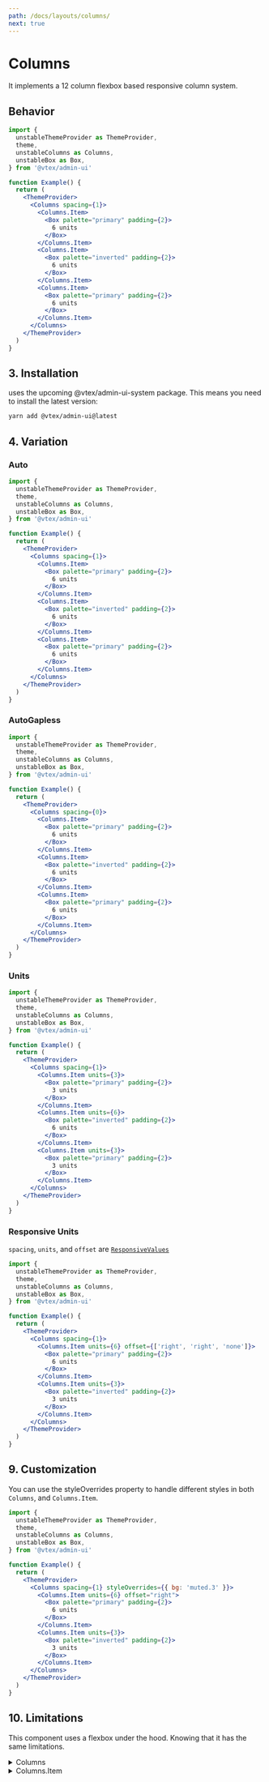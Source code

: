 ```yaml
---
path: /docs/layouts/columns/
next: true
---
```


# Columns

It implements a 12 column flexbox based responsive column system.

## Behavior

```jsx
import {
  unstableThemeProvider as ThemeProvider,
  theme,
  unstableColumns as Columns,
  unstableBox as Box,
} from '@vtex/admin-ui'

function Example() {
  return (
    <ThemeProvider>
      <Columns spacing={1}>
        <Columns.Item>
          <Box palette="primary" padding={2}>
            6 units
          </Box>
        </Columns.Item>
        <Columns.Item>
          <Box palette="inverted" padding={2}>
            6 units
          </Box>
        </Columns.Item>
        <Columns.Item>
          <Box palette="primary" padding={2}>
            6 units
          </Box>
        </Columns.Item>
      </Columns>
    </ThemeProvider>
  )
}
```

## 3. Installation

<Columns> uses the upcoming @vtex/admin-ui-system package. This means you need to install the latest version:

```sh static
yarn add @vtex/admin-ui@latest
```

## 4. Variation

### Auto

```jsx
import {
  unstableThemeProvider as ThemeProvider,
  theme,
  unstableColumns as Columns,
  unstableBox as Box,
} from '@vtex/admin-ui'

function Example() {
  return (
    <ThemeProvider>
      <Columns spacing={1}>
        <Columns.Item>
          <Box palette="primary" padding={2}>
            6 units
          </Box>
        </Columns.Item>
        <Columns.Item>
          <Box palette="inverted" padding={2}>
            6 units
          </Box>
        </Columns.Item>
        <Columns.Item>
          <Box palette="primary" padding={2}>
            6 units
          </Box>
        </Columns.Item>
      </Columns>
    </ThemeProvider>
  )
}
```

### AutoGapless

```jsx
import {
  unstableThemeProvider as ThemeProvider,
  theme,
  unstableColumns as Columns,
  unstableBox as Box,
} from '@vtex/admin-ui'

function Example() {
  return (
    <ThemeProvider>
      <Columns spacing={0}>
        <Columns.Item>
          <Box palette="primary" padding={2}>
            6 units
          </Box>
        </Columns.Item>
        <Columns.Item>
          <Box palette="inverted" padding={2}>
            6 units
          </Box>
        </Columns.Item>
        <Columns.Item>
          <Box palette="primary" padding={2}>
            6 units
          </Box>
        </Columns.Item>
      </Columns>
    </ThemeProvider>
  )
}
```

### Units

```jsx
import {
  unstableThemeProvider as ThemeProvider,
  theme,
  unstableColumns as Columns,
  unstableBox as Box,
} from '@vtex/admin-ui'

function Example() {
  return (
    <ThemeProvider>
      <Columns spacing={1}>
        <Columns.Item units={3}>
          <Box palette="primary" padding={2}>
            3 units
          </Box>
        </Columns.Item>
        <Columns.Item units={6}>
          <Box palette="inverted" padding={2}>
            6 units
          </Box>
        </Columns.Item>
        <Columns.Item units={3}>
          <Box palette="primary" padding={2}>
            3 units
          </Box>
        </Columns.Item>
      </Columns>
    </ThemeProvider>
  )
}
```

### Responsive Units

`spacing`, `units`, and `offset` are [`ResponsiveValues`](/docs/guide/responsive-design/#responsive-values)

```jsx
import {
  unstableThemeProvider as ThemeProvider,
  theme,
  unstableColumns as Columns,
  unstableBox as Box,
} from '@vtex/admin-ui'

function Example() {
  return (
    <ThemeProvider>
      <Columns spacing={1}>
        <Columns.Item units={6} offset={['right', 'right', 'none']}>
          <Box palette="primary" padding={2}>
            6 units
          </Box>
        </Columns.Item>
        <Columns.Item units={3}>
          <Box palette="inverted" padding={2}>
            3 units
          </Box>
        </Columns.Item>
      </Columns>
    </ThemeProvider>
  )
}
```

## 9. Customization

You can use the styleOverrides property to handle different styles in both `Columns`, and `Columns.Item`.

```jsx
import {
  unstableThemeProvider as ThemeProvider,
  theme,
  unstableColumns as Columns,
  unstableBox as Box,
} from '@vtex/admin-ui'

function Example() {
  return (
    <ThemeProvider>
      <Columns spacing={1} styleOverrides={{ bg: 'muted.3' }}>
        <Columns.Item units={6} offset="right">
          <Box palette="primary" padding={2}>
            6 units
          </Box>
        </Columns.Item>
        <Columns.Item units={3}>
          <Box palette="inverted" padding={2}>
            3 units
          </Box>
        </Columns.Item>
      </Columns>
    </ThemeProvider>
  )
}
```

## 10. Limitations

This component uses a flexbox under the hood. Knowing that it has the same limitations.

<details>
  <summary>
    Columns
  </summary>
  <div><proptypes component="unstableColumns" /></div>
</details>

</summary>
<details>
  <summary>
    Columns.Item
  </summary>
  <div><proptypes component="unstableColumnsItem" /></div>
</details>
